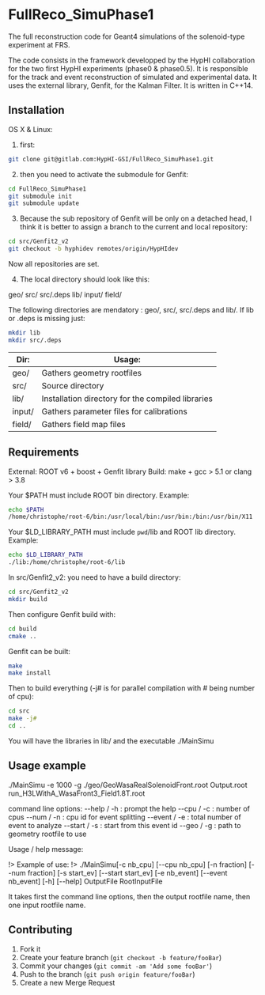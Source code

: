 # FullReco_SimuPhase1

The full reconstruction code for Geant4 simulations of the solenoid-type experiment at FRS.

The code consists in the framework developped by the HypHI collaboration for the two first
HypHI experiments (phase0 & phase0.5). It is responsible for the track and event
reconstruction of simulated and experimental data. It uses the external library, Genfit,
for the Kalman Filter. It is written in C++14.

## Installation

OS X & Linux:

1.  first:

```sh
git clone git@gitlab.com:HypHI-GSI/FullReco_SimuPhase1.git
```

2.  then you need to activate the submodule for Genfit:

```sh
cd FullReco_SimuPhase1
git submodule init
git submodule update
```

3.  Because the sub repository of Genfit will be only on a detached head, I think it is
better to assign a branch to the current and local repository:

```sh
cd src/Genfit2_v2
git checkout -b hyphidev remotes/origin/HypHIdev
```

Now all repositories are set.

4.  The local directory should look like this:

geo/
src/
src/.deps
lib/
input/
field/

The following directories are mendatory : geo/, src/, src/.deps and lib/. 
If lib or .deps is missing just:
```sh
mkdir lib
mkdir src/.deps

```
| Dir:   | Usage:                                            |
|--------|---------------------------------------------------|
| geo/   | Gathers geometry rootfiles                        | 
| src/   | Source directory                                  |
| lib/   | Installation directory for the compiled libraries |
| input/ | Gathers parameter files for calibrations          |
| field/ | Gathers field map files                           |

## Requirements

External: ROOT v6 + boost + Genfit library
Build: make + gcc > 5.1 or clang > 3.8 

Your $PATH must include ROOT bin directory. Example:
```sh
echo $PATH
/home/christophe/root-6/bin:/usr/local/bin:/usr/bin:/bin:/usr/bin/X11
```
Your $LD_LIBRARY_PATH must include `pwd`/lib and ROOT lib directory. Example:
```sh
echo $LD_LIBRARY_PATH
./lib:/home/christophe/root-6/lib
```

In src/Genfit2_v2: you need to have a build directory:
```sh
cd src/Genfit2_v2
mkdir build
```
Then configure Genfit build with:
```sh
cd build
cmake ..
```

Genfit can be built:
```sh
make 
make install
```

Then to build everything (-j# is for parallel compilation with # being number of cpu):
```sh
cd src
make -j#
cd ..
```

You will have the libraries in lib/ and the executable ./MainSimu


## Usage example

./MainSimu -e 1000 -g ./geo/GeoWasaRealSolenoidFront.root Output.root run_H3LWithA_WasaFront3_Field1.8T.root

command line options:
--help / -h : prompt the help
--cpu / -c : number of cpus 
--num / -n : cpu id for event splitting
--event / -e : total number of event to analyze
--start / -s : start from this event id
--geo / -g : path to geometry rootfile to use 

Usage / help message:

!> Example of use:
!> ./MainSimu[-c nb_cpu] [--cpu nb_cpu] [-n fraction] [--num fraction] [-s start_ev] [--start start_ev] [-e nb_event] [--event nb_event] [-h] [--help] OutputFile RootInputFile

It takes first the command line options, then the output rootfile name, then one input rootfile name.


## Contributing

1. Fork it
2. Create your feature branch (`git checkout -b feature/fooBar`)
3. Commit your changes (`git commit -am 'Add some fooBar'`)
4. Push to the branch (`git push origin feature/fooBar`)
5. Create a new Merge Request
